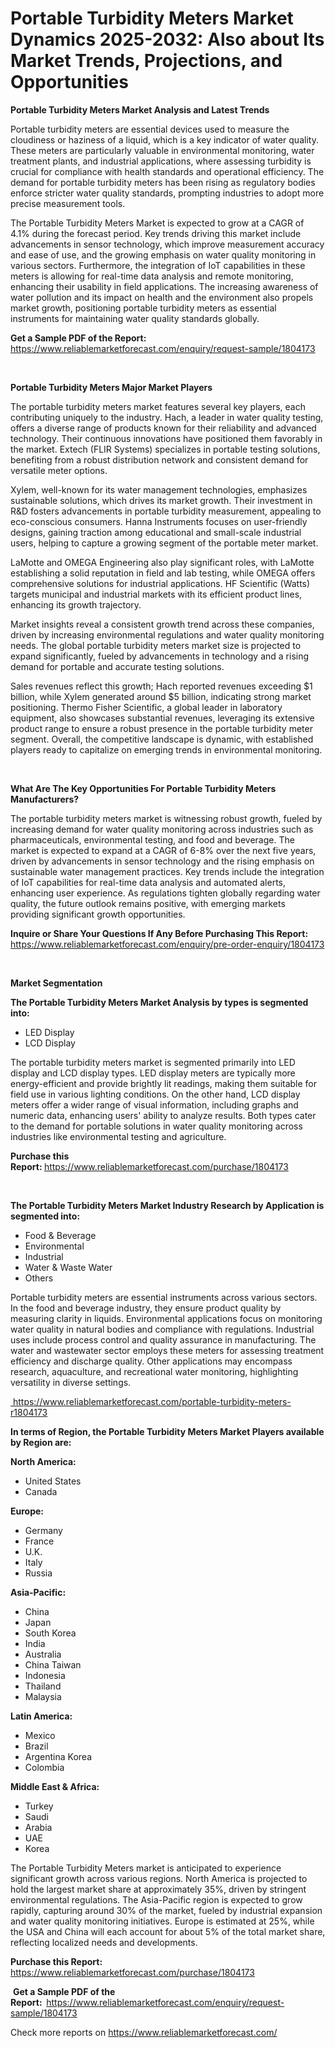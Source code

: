 <p><h1>Portable Turbidity Meters Market Dynamics 2025-2032: Also about Its Market Trends, Projections, and Opportunities</h1></p><p><strong>Portable Turbidity Meters Market Analysis and Latest Trends</strong></p>
<p><p>Portable turbidity meters are essential devices used to measure the cloudiness or haziness of a liquid, which is a key indicator of water quality. These meters are particularly valuable in environmental monitoring, water treatment plants, and industrial applications, where assessing turbidity is crucial for compliance with health standards and operational efficiency. The demand for portable turbidity meters has been rising as regulatory bodies enforce stricter water quality standards, prompting industries to adopt more precise measurement tools.</p><p>The Portable Turbidity Meters Market is expected to grow at a CAGR of 4.1% during the forecast period. Key trends driving this market include advancements in sensor technology, which improve measurement accuracy and ease of use, and the growing emphasis on water quality monitoring in various sectors. Furthermore, the integration of IoT capabilities in these meters is allowing for real-time data analysis and remote monitoring, enhancing their usability in field applications. The increasing awareness of water pollution and its impact on health and the environment also propels market growth, positioning portable turbidity meters as essential instruments for maintaining water quality standards globally.</p></p>
<p><strong>Get a Sample PDF of the Report:&nbsp;</strong> <a href="https://www.reliablemarketforecast.com/enquiry/request-sample/1804173?utm_campaign=3122&utm_medium=2&utm_source=Github&utm_content=ia&utm_term=10042025&utm_id=portable-turbidity-meters">https://www.reliablemarketforecast.com/enquiry/request-sample/1804173</a></p>
<p>&nbsp;</p>
<p><strong>Portable Turbidity Meters Major Market Players</strong></p>
<p><p>The portable turbidity meters market features several key players, each contributing uniquely to the industry. Hach, a leader in water quality testing, offers a diverse range of products known for their reliability and advanced technology. Their continuous innovations have positioned them favorably in the market. Extech (FLIR Systems) specializes in portable testing solutions, benefiting from a robust distribution network and consistent demand for versatile meter options. </p><p>Xylem, well-known for its water management technologies, emphasizes sustainable solutions, which drives its market growth. Their investment in R&D fosters advancements in portable turbidity measurement, appealing to eco-conscious consumers. Hanna Instruments focuses on user-friendly designs, gaining traction among educational and small-scale industrial users, helping to capture a growing segment of the portable meter market. </p><p>LaMotte and OMEGA Engineering also play significant roles, with LaMotte establishing a solid reputation in field and lab testing, while OMEGA offers comprehensive solutions for industrial applications. HF Scientific (Watts) targets municipal and industrial markets with its efficient product lines, enhancing its growth trajectory.</p><p>Market insights reveal a consistent growth trend across these companies, driven by increasing environmental regulations and water quality monitoring needs. The global portable turbidity meters market size is projected to expand significantly, fueled by advancements in technology and a rising demand for portable and accurate testing solutions.</p><p>Sales revenues reflect this growth; Hach reported revenues exceeding $1 billion, while Xylem generated around $5 billion, indicating strong market positioning. Thermo Fisher Scientific, a global leader in laboratory equipment, also showcases substantial revenues, leveraging its extensive product range to ensure a robust presence in the portable turbidity meter segment. Overall, the competitive landscape is dynamic, with established players ready to capitalize on emerging trends in environmental monitoring.</p></p>
<p>&nbsp;</p>
<p><strong>What Are The Key Opportunities For Portable Turbidity Meters Manufacturers?</strong></p>
<p><p>The portable turbidity meters market is witnessing robust growth, fueled by increasing demand for water quality monitoring across industries such as pharmaceuticals, environmental testing, and food and beverage. The market is expected to expand at a CAGR of 6-8% over the next five years, driven by advancements in sensor technology and the rising emphasis on sustainable water management practices. Key trends include the integration of IoT capabilities for real-time data analysis and automated alerts, enhancing user experience. As regulations tighten globally regarding water quality, the future outlook remains positive, with emerging markets providing significant growth opportunities.</p></p>
<p><strong>Inquire or Share Your Questions If Any Before Purchasing This Report:</strong> <a href="https://www.reliablemarketforecast.com/enquiry/pre-order-enquiry/1804173?utm_campaign=3122&utm_medium=2&utm_source=Github&utm_content=ia&utm_term=10042025&utm_id=portable-turbidity-meters">https://www.reliablemarketforecast.com/enquiry/pre-order-enquiry/1804173</a></p>
<p>&nbsp;</p>
<p><strong>Market Segmentation</strong></p>
<p><strong>The Portable Turbidity Meters Market Analysis by types is segmented into:</strong></p>
<p><ul><li>LED Display</li><li>LCD Display</li></ul></p>
<p><p>The portable turbidity meters market is segmented primarily into LED display and LCD display types. LED display meters are typically more energy-efficient and provide brightly lit readings, making them suitable for field use in various lighting conditions. On the other hand, LCD display meters offer a wider range of visual information, including graphs and numeric data, enhancing users' ability to analyze results. Both types cater to the demand for portable solutions in water quality monitoring across industries like environmental testing and agriculture.</p></p>
<p><strong>Purchase this Report:&nbsp;</strong><a href="https://www.reliablemarketforecast.com/purchase/1804173?utm_campaign=3122&utm_medium=2&utm_source=Github&utm_content=ia&utm_term=10042025&utm_id=portable-turbidity-meters">https://www.reliablemarketforecast.com/purchase/1804173</a></p>
<p>&nbsp;</p>
<p><strong>The Portable Turbidity Meters Market Industry Research by Application is segmented into:</strong></p>
<p><ul><li>Food & Beverage</li><li>Environmental</li><li>Industrial</li><li>Water & Waste Water</li><li>Others</li></ul></p>
<p><p>Portable turbidity meters are essential instruments across various sectors. In the food and beverage industry, they ensure product quality by measuring clarity in liquids. Environmental applications focus on monitoring water quality in natural bodies and compliance with regulations. Industrial uses include process control and quality assurance in manufacturing. The water and wastewater sector employs these meters for assessing treatment efficiency and discharge quality. Other applications may encompass research, aquaculture, and recreational water monitoring, highlighting versatility in diverse settings.</p></p>
<p><a href="https://www.reliablemarketforecast.com/portable-turbidity-meters-r1804173?utm_campaign=3122&utm_medium=2&utm_source=Github&utm_content=ia&utm_term=10042025&utm_id=portable-turbidity-meters">&nbsp;https://www.reliablemarketforecast.com/portable-turbidity-meters-r1804173</a></p>
<p><strong>In terms of Region, the Portable Turbidity Meters Market Players available by Region are:</strong></p>
<p>
    <p> <strong> North America: </strong>
        <ul>
            <li>United States</li>
            <li>Canada</li>
        </ul>
        </p> 
    <p> <strong> Europe: </strong>
        <ul>
            <li>Germany</li>
            <li>France</li>
            <li>U.K.</li>
            <li>Italy</li>
            <li>Russia</li>
        </ul>
        </p> 
    <p> <strong> Asia-Pacific: </strong>
        <ul>
            <li>China</li>
            <li>Japan</li>
            <li>South Korea</li>
            <li>India</li>
            <li>Australia</li>
            <li>China Taiwan</li>
            <li>Indonesia</li>
            <li>Thailand</li>
            <li>Malaysia</li>
        </ul>
        </p> 
    <p> <strong> Latin America: </strong>
        <ul>
            <li>Mexico</li>
            <li>Brazil</li>
            <li>Argentina Korea</li>
            <li>Colombia</li>
        </ul>
        </p> 
    <p> <strong> Middle East & Africa: </strong>
        <ul>
            <li>Turkey</li>
            <li>Saudi</li>
            <li>Arabia</li>
            <li>UAE</li>
            <li>Korea</li>
        </ul>
    </p>
    </p>
<p><p>The Portable Turbidity Meters market is anticipated to experience significant growth across various regions. North America is projected to hold the largest market share at approximately 35%, driven by stringent environmental regulations. The Asia-Pacific region is expected to grow rapidly, capturing around 30% of the market, fueled by industrial expansion and water quality monitoring initiatives. Europe is estimated at 25%, while the USA and China will each account for about 5% of the total market share, reflecting localized needs and developments.</p></p>
<p><strong>Purchase this Report: </strong><a href="https://www.reliablemarketforecast.com/purchase/1804173?utm_campaign=3122&utm_medium=2&utm_source=Github&utm_content=ia&utm_term=10042025&utm_id=portable-turbidity-meters">https://www.reliablemarketforecast.com/purchase/1804173</a></p>
<p>&nbsp;<strong>Get a Sample PDF of the Report:&nbsp;&nbsp;</strong><a href="https://www.reliablemarketforecast.com/enquiry/request-sample/1804173?utm_campaign=3122&utm_medium=2&utm_source=Github&utm_content=ia&utm_term=10042025&utm_id=portable-turbidity-meters">https://www.reliablemarketforecast.com/enquiry/request-sample/1804173</a></p>
<p><strong></strong></p>
<p>Check more reports on <a href="https://www.reliablemarketforecast.com/?utm_campaign=3122&utm_medium=2&utm_source=Github&utm_content=ia&utm_term=10042025&utm_id=portable-turbidity-meters">https://www.reliablemarketforecast.com/</a></p>